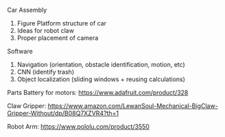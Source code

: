 Car Assembly
1) Figure Platform structure of car
3) Ideas for robot claw
4) Proper placement of camera

Software
1) Navigation (orientation, obstacle identification, motion, etc)
2) CNN (identify trash)
3) Object localization (sliding windows + reusing calculations)

Parts
Battery for motors: https://www.adafruit.com/product/328

Claw Gripper: https://www.amazon.com/LewanSoul-Mechanical-BigClaw-Gripper-Without/dp/B08Q7XZVR4?th=1

Robot Arm: https://www.pololu.com/product/3550
